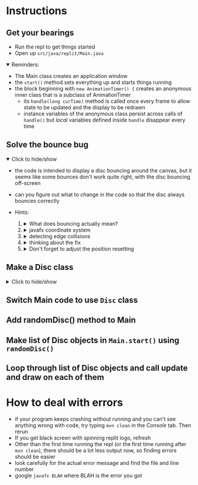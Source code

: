 # Instructions
## Get your bearings
* Run the repl to get things started
* Open up `src/java/replit/Main.java`

<details open>
<summary>
Reminders:
</summary>

* The Main class creates an application window
* the `start()` method sets everything up and starts things running
* the block beginning with `new AnimationTimer() {` creates an anonymous inner class that is a subclass of AnimationTimer
    - its `handle(long curTime)` method is called once every frame to allow state to be updated and the display to be redrawn
    - instance variables of the anonymous class persist across calls of `handle()` but *local* variables defined inside `handle` disappear every time

</details>

## Solve the bounce bug
<details open><summary>Click to hide/show</summary>

* the code is intended to display a disc bouncing around the canvas, but it seems like some bounces don't work quite right, with the disc bouncing off-screen
* can you figure out what to change in the code so that the disc always bounces correctly

* Hints:
    1. <details><summary> What does bouncing actually mean? </summary>

        - the disc should "reverse direction" when its edge touches one of the edges of the canvas
        - if the disc bounces off the left/right edge of the canvas, its y-motion should stay the same, but its x-motion needs to switch direction
        - if the disc bounces off the top/bottom edge of the canvas, its x-motion should stay the same, but its y-motion needs to switch direction

        </details>
    2. <details><summary> javafx coordinate system</summary>

        - javafx uses an x,y coordinate system just like you're used to from math class **except** ***the numbers mean DIFFERENT things***
        - the top left corner is the origin (0,0) in javafx
        - as you move rightwards, the x-coordinate increases like normal, but as you move *downwards*, the y-coordinate *increases* (backwards from what you're used to)
        - `Main` has two static variables `CANVAS_WIDTH` and `CANVAS_HEIGHT` which do what they sound like
        - `gc.fillOval(x, y, radius*2, radius*2)` is giving the x,y-coordinate of the top left corner of the oval's **bounding box**, with the next two arguments corresponding to the width and height of the oval
        - a ***bounding box*** of a shape is a rectangular area that completely encloses some shape, i.e., the top edge of the bounding box just barely touches the highest point of the shape, the left edge of the bounding box just barely touches the left-most point of the shape, etc.

        </details>
    3. <details><summary> detecting edge collisions</summary>

        - since we're working with doubles while thinking of individual frames, it's important to remember that the disc is actually taking little tiny hops
        - we should expect the edge of disc to perfectly and exactly touch the edge of canvas
        - more likely: disc makes tiny hop over the edge of the canvas
        - we can detect if disc has hopped over edge by looking at coordinates of top-left corner of the bounding box (`x`, `y`)
        - for example, to detect hopping over the left edge of the canvas, we can ask if the left edge of the disc (the imaginary line with x-coordinate equal to the `x` variable) is left of the left edge of the screen (0) using something like `if (x < 0)`
        - when such a hop happens we should place the disc so that it's fully on the canvas (in this case, setting `x` to `0`) and then reverse the corresponding velocity (in this case, `xvel`)

        </details>
    4. <details><summary> thinking about the fix </summary>

        - notice that the problem is the bottom and right edge
        - it almost looks like the disc goes halfway off the canvas before hitting a wall
        - let's think about the right edge
        - to detect right edge bounce we want to know if the disc has "hopped" over the right edge, i.e., if the right edge of the disc is right of the right edge of the screen
        - recall that the imaginary line with x-coordinate equal to `CANVAS_WIDTH` should be the right edge of the screen
        - what is the right edge of the disc? it's certainly not the imaginary line with x-coordinate equal to `x` because that's the *left edge* of the disc!
        - how far from the left edge is the right edge?
        - the expression for the right edge should be `x + dist` where `dist` is the distance between left edge and right edge

        </details>
    5. <details><summary>Don't forget to adjust the position resetting</summary>

        - once you figure out what correct the `else if` condition should be, remember that this will also change what you set `x`/`y` to in the body of the `else if`
        - for example, we need to set `x` such that the right edge of disc is just barely touching right edge of canvas
        - if right edge of disc is `x + dist`, we want to make sure that equals `CANVAS_WIDTH`, i.e., `x + dist == CANVAS_WIDTH`
        - if we solve the equation above for `x` we find the value which we should set `x`

    </details>

</details>

## Make a Disc class
<details><summary>Click to hide/show</summary>  

1. <details><summary>  Make a class file</summary>  

    * open the files sidepane by clicking the Files button in the sidebar
    * click the `replit` folder
    * make a new file by clicking the folded-corner page with a plus-sign button towards the top right of the Files pane
    * name the file `Disc.java`
    </details>
2.  <details><summary> Imports</summary>

    * copy in the first several lines from `Main.java`. 
    * **Make sure you include the `package replit` line**

    </details>
3. <details><summary> class skeleton</summary>

    - fill out the first "real" line (not counting package/imports) in the normal way
    </details>
4. <details><summary> Instance variables </summary>

    - make instance variables for everything a disc will need to do its job (it needs to be able to bounce around and be drawn)
    </details>
5. <details><summary> Constructor</summary>

    - Write a constructor for Disc that accepts x,y, x-velocity, y-velocity, radius, and Color, in that order
    </details>
6. <details><summary> `update(double dt)` method</summary>

    - write an `update(double dt)` method that takes in a double corresponding to the amount of time that has passed since previous update (in seconds)
    - the method should "move" the disc by updating states of appropriate variables
    - don't forget the bounces!

    </details>
7. <details><summary> `draw(GraphicsComponent gc)`</summary>

    - write the `draw` method which draws the disc
    </details>
    


</details>

## Switch Main code to use `Disc` class

## Add randomDisc() method to Main

## Make list of Disc objects in `Main.start()` using `randomDisc()`

## Loop through list of Disc objects and call update and draw on each of them




# How to deal with errors
* if your program keeps crashing without running and you can't see anything wrong with code, try typing `mvn clean` in the *Console* tab. Then rerun
* If you get black screen with spinning replit logo, refresh
* Other than the first time running the repl (or the first time running after `mvn clean`), there should be a lot less output now, so finding errors should be easier
* look carefully for the actual error message and find the file and line number
* google `javafx BLAH` where BLAH is the error you got